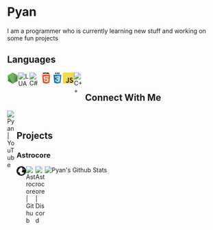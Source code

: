 # Pyan
I am a programmer who is currently learning new stuff and working on some fun projects

## Languages
<img align="left" alt="Node.js" width="26px" src="https://raw.githubusercontent.com/github/explore/80688e429a7d4ef2fca1e82350fe8e3517d3494d/topics/nodejs/nodejs.png" />
<img align="left" alt="LUA" width="26px" src="https://upload.wikimedia.org/wikipedia/commons/thumb/c/cf/Lua-Logo.svg/1200px-Lua-Logo.svg.png" />
<img align="left" alt="C#" width="26px" src="https://upload.wikimedia.org/wikipedia/commons/7/7a/C_Sharp_logo.svg" />
<img align="left" alt="HTML" width="26px" src="https://raw.githubusercontent.com/github/explore/80688e429a7d4ef2fca1e82350fe8e3517d3494d/topics/html/html.png" />
<img align="left" alt="CSS" width="26px" src="https://raw.githubusercontent.com/github/explore/80688e429a7d4ef2fca1e82350fe8e3517d3494d/topics/css/css.png" />
<img align="left" alt="JavaScript" width="26px" src="https://raw.githubusercontent.com/github/explore/80688e429a7d4ef2fca1e82350fe8e3517d3494d/topics/javascript/javascript.png" />
<img align="left" alt="C++" width="26px" src="https://upload.wikimedia.org/wikipedia/commons/thumb/1/18/ISO_C%2B%2B_Logo.svg/1200px-ISO_C%2B%2B_Logo.svg.png" />⠀

## Connect With Me
[<img align="left" alt="Pyan | YouTube" width="22px" src="https://i.pinimg.com/originals/de/1c/91/de1c91788be0d791135736995109272a.png" />][youtube]⠀

## Projects
### Astrocore
[<img align="left" alt="astrocore.net" width="22px" src="https://raw.githubusercontent.com/iconic/open-iconic/master/svg/globe.svg" />][astrocore]
[<img align="left" alt="Astrocore | Github" width="22px" src="https://raw.githubusercontent.com/simple-icons/simple-icons/develop/icons/github.svg" />][astrocoregithub]
[<img align="left" alt="Astrocore | Discord" width="22px" src="https://cdn4.iconfinder.com/data/icons/logos-and-brands/512/91_Discord_logo_logos-512.png" />][astrocorediscord]

<img align="left" alt="Pyan's Github Stats" src="https://github-readme-stats.vercel.app/api?username=PY44N&show_icons=true&hide_border=true" />

[youtube]: https://www.youtube.com/channel/UCoxvdTSiNhGyXnQVczlkCig
[astrocore]: https://www.astrocore.net/
[astrocoregithub]: https://github.com/PY44N/Gamehub
[astrocorediscord]: https://www.astrocore.net/Other/Discord/

